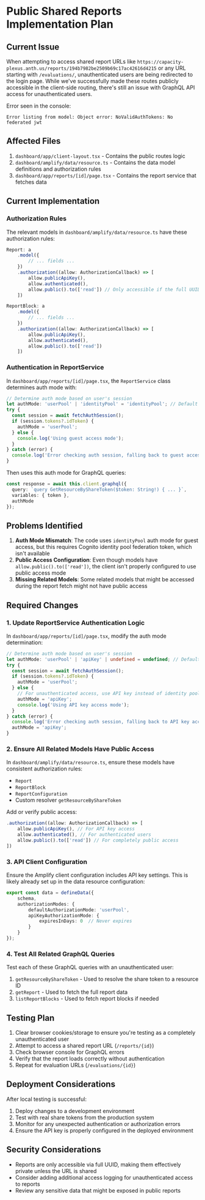 # Public Shared Reports Implementation Plan

## Current Issue

When attempting to access shared report URLs like `https://capacity-plexus.anth.us/reports/194b7982be2509b69c17ac42616d4215` or any URL starting with `/evaluations/`, unauthenticated users are being redirected to the login page. While we've successfully made these routes publicly accessible in the client-side routing, there's still an issue with GraphQL API access for unauthenticated users.

Error seen in the console:
```
Error listing from model: Object error: NoValidAuthTokens: No federated jwt
```

## Affected Files

1. `dashboard/app/client-layout.tsx` - Contains the public routes logic
2. `dashboard/amplify/data/resource.ts` - Contains the data model definitions and authorization rules
3. `dashboard/app/reports/[id]/page.tsx` - Contains the report service that fetches data

## Current Implementation

### Authorization Rules

The relevant models in `dashboard/amplify/data/resource.ts` have these authorization rules:

```typescript
Report: a
    .model({
        // ... fields ...
    })
    .authorization((allow: AuthorizationCallback) => [
        allow.publicApiKey(),
        allow.authenticated(),
        allow.public().to(['read']) // Only accessible if the full UUID is known.
    ])

ReportBlock: a
    .model({
        // ... fields ...
    })
    .authorization((allow: AuthorizationCallback) => [
        allow.publicApiKey(),
        allow.authenticated(),
        allow.public().to(['read'])
    ])
```

### Authentication in ReportService

In `dashboard/app/reports/[id]/page.tsx`, the `ReportService` class determines auth mode with:

```typescript
// Determine auth mode based on user's session
let authMode: 'userPool' | 'identityPool' = 'identityPool'; // Default to guest access
try {
  const session = await fetchAuthSession();
  if (session.tokens?.idToken) {
    authMode = 'userPool';
  } else {
    console.log('Using guest access mode');
  }
} catch (error) {
  console.log('Error checking auth session, falling back to guest access');
}
```

Then uses this auth mode for GraphQL queries:

```typescript
const response = await this.client.graphql({
  query: `query GetResourceByShareToken($token: String!) { ... }`,
  variables: { token },
  authMode
});
```

## Problems Identified

1. **Auth Mode Mismatch**: The code uses `identityPool` auth mode for guest access, but this requires Cognito identity pool federation token, which isn't available
2. **Public Access Configuration**: Even though models have `allow.public().to(['read'])`, the client isn't properly configured to use public access mode
3. **Missing Related Models**: Some related models that might be accessed during the report fetch might not have public access

## Required Changes

### 1. Update ReportService Authentication Logic

In `dashboard/app/reports/[id]/page.tsx`, modify the auth mode determination:

```typescript
// Determine auth mode based on user's session
let authMode: 'userPool' | 'apiKey' | undefined = undefined; // Default to public access (undefined)
try {
  const session = await fetchAuthSession();
  if (session.tokens?.idToken) {
    authMode = 'userPool';
  } else {
    // For unauthenticated access, use API key instead of identity pool
    authMode = 'apiKey';
    console.log('Using API key access mode');
  }
} catch (error) {
  console.log('Error checking auth session, falling back to API key access');
  authMode = 'apiKey';
}
```

### 2. Ensure All Related Models Have Public Access

In `dashboard/amplify/data/resource.ts`, ensure these models have consistent authorization rules:

- `Report`
- `ReportBlock`
- `ReportConfiguration`
- Custom resolver `getResourceByShareToken`

Add or verify public access:

```typescript
.authorization((allow: AuthorizationCallback) => [
    allow.publicApiKey(), // For API key access
    allow.authenticated(), // For authenticated users
    allow.public().to(['read']) // For completely public access
])
```

### 3. API Client Configuration

Ensure the Amplify client configuration includes API key settings. This is likely already set up in the data resource configuration:

```typescript
export const data = defineData({
    schema,
    authorizationModes: {
        defaultAuthorizationMode: 'userPool',
        apiKeyAuthorizationMode: {
            expiresInDays: 0  // Never expires
        }
    }
});
```

### 4. Test All Related GraphQL Queries

Test each of these GraphQL queries with an unauthenticated user:

1. `getResourceByShareToken` - Used to resolve the share token to a resource ID
2. `getReport` - Used to fetch the full report data
3. `listReportBlocks` - Used to fetch report blocks if needed

## Testing Plan

1. Clear browser cookies/storage to ensure you're testing as a completely unauthenticated user
2. Attempt to access a shared report URL (`/reports/{id}`)
3. Check browser console for GraphQL errors
4. Verify that the report loads correctly without authentication
5. Repeat for evaluation URLs (`/evaluations/{id}`)

## Deployment Considerations

After local testing is successful:

1. Deploy changes to a development environment
2. Test with real share tokens from the production system
3. Monitor for any unexpected authentication or authorization errors
4. Ensure the API key is properly configured in the deployed environment

## Security Considerations

- Reports are only accessible via full UUID, making them effectively private unless the URL is shared
- Consider adding additional access logging for unauthenticated access to reports
- Review any sensitive data that might be exposed in public reports 